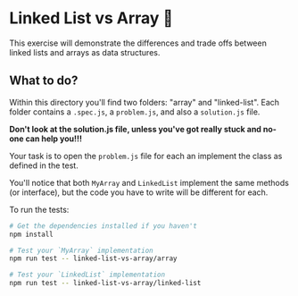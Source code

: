 # Linked List vs Array 🥊

This exercise will demonstrate the differences and trade offs between linked lists and arrays as data structures.

## What to do?

Within this directory you'll find two folders: "array" and "linked-list". Each folder contains a `.spec.js`, a `problem.js`, and also a `solution.js` file.

**Don't look at the solution.js file, unless you've got really stuck and no-one can help you!!!**

Your task is to open the `problem.js` file for each an implement the class as defined in the test.

You'll notice that both `MyArray` and `LinkedList` implement the same methods (or interface), but the code you have to write will be different for each.

To run the tests:

```sh
# Get the dependencies installed if you haven't
npm install

# Test your `MyArray` implementation
npm run test -- linked-list-vs-array/array

# Test your `LinkedList` implementation
npm run test -- linked-list-vs-array/linked-list
```